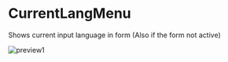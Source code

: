# CurrentLangMenu
Shows current input language in form
(Also if the form not active)

![preview1](https://i.ibb.co/ByXbQjY/43285-192x105.png)
